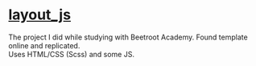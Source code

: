 # [layout_js](https://lesovikova.github.io/layout_js/)
The project I did while studying with Beetroot Academy. Found template online and replicated.   
Uses HTML/CSS (Scss) and some JS.
